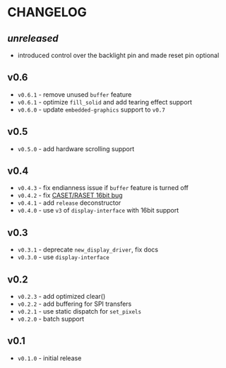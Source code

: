 # CHANGELOG

## *unreleased*

* introduced control over the backlight pin and made reset pin optional

## v0.6

* `v0.6.1` - remove unused `buffer` feature
* `v0.6.1` - optimize `fill_solid` and add tearing effect support
* `v0.6.0` - update `embedded-graphics` support to `v0.7`

## v0.5

* `v0.5.0` - add hardware scrolling support

## v0.4

* `v0.4.3` - fix endianness issue if `buffer` feature is turned off
* `v0.4.2` - fix [CASET/RASET 16bit bug](https://github.com/almindor/st7789/issues/9)
* `v0.4.1` - add `release` deconstructor
* `v0.4.0` - use `v3` of `display-interface` with 16bit support

## v0.3

* `v0.3.1` - deprecate `new_display_driver`, fix docs
* `v0.3.0` - use `display-interface`

## v0.2

* `v0.2.3` - add optimized clear()
* `v0.2.2` - add buffering for SPI transfers
* `v0.2.1` - use static dispatch for `set_pixels`
* `v0.2.0` - batch support

## v0.1

* `v0.1.0` - initial release

